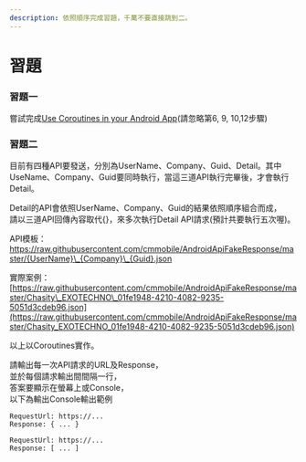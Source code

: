 ```yaml
---
description: 依照順序完成習題，千萬不要直接跳到二。
---
```


# 習題

### 習題一

嘗試完成[Use Coroutines in your Android App](https://developer.android.com/codelabs/kotlin-coroutines#0)\(請忽略第6, 9, 10,12步驟\)

### 習題二

目前有四種API要發送，分別為UserName、Company、Guid、Detail。其中UseName、Company、Guid要同時執行，當這三道API執行完畢後，才會執行Detail。

Detail的API會依照UserName、Company、Guid的結果依照順序組合而成，  
請以三道API回傳內容取代{}，來多次執行Detail API請求\(預計共要執行五次喔\)。

API模板：https://raw.githubusercontent.com/cmmobile/AndroidApiFakeResponse/master/{UserName}\_{Company}\_{Guid}.json

實際案例：  
[https://raw.githubusercontent.com/cmmobile/AndroidApiFakeResponse/master/Chasity\_EXOTECHNO\_01fe1948-4210-4082-9235-5051d3cdeb96.json](https://raw.githubusercontent.com/cmmobile/AndroidApiFakeResponse/master/Chasity_EXOTECHNO_01fe1948-4210-4082-9235-5051d3cdeb96.json)

以上以Coroutines實作。

請輸出每一次API請求的URL及Response，  
並於每個請求輸出間間隔一行，  
答案要顯示在螢幕上或Console，  
以下為輸出Console輸出範例

```text
RequestUrl: https://...
Response: { ... }

RequestUrl: https://...
Response: [ ... ]
```

